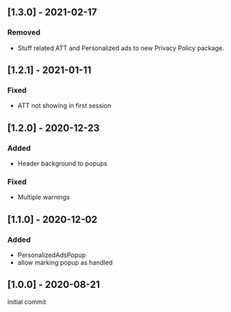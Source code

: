 ## [1.3.0] - 2021-02-17
### Removed
- Stuff related ATT and Personalized ads to new Privacy Policy package.


## [1.2.1] - 2021-01-11
### Fixed
- ATT not showing in first session


## [1.2.0] - 2020-12-23
### Added
- Header background to popups

### Fixed
- Multiple warnings


## [1.1.0] - 2020-12-02
### Added
- PersonalizedAdsPopup
- allow marking popup as handled


## [1.0.0] - 2020-08-21
Initial commit
